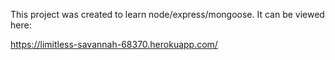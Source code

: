This project was created to learn node/express/mongoose.  It can be viewed here:

https://limitless-savannah-68370.herokuapp.com/
